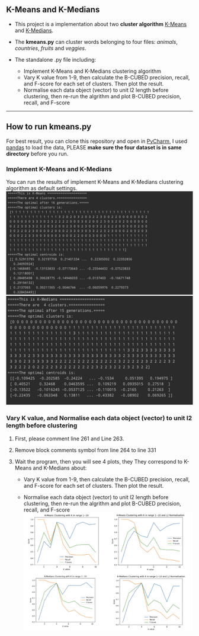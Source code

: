 ## K-Means and K-Medians

- This project is a implementation about two **cluster algorithm** [K-Means](https://en.wikipedia.org/wiki/K-means_clustering) and [K-Medians](https://en.wikipedia.org/wiki/K-medians_clustering). 

- The **kmeans.py** can cluster words belonging to four files: *animals*, *countries*, *fruits* and *veggies*.
- The standalone .py file including:
  - Implement K-Means and K-Medians clustering algorithm
  - Vary K value from 1-9, then calculate the B-CUBED precision, recall, and F-score for each set of clusters. Then plot the result.
  - Normalise each data object (vector) to unit l2 length before clustering, then re-run the algrithm and plot  B-CUBED precision, recall, and F-score

---

## How to run kmeans.py

For best result, you can clone this repository and open in [PyCharm](https://www.jetbrains.com/pycharm/),  I used [pandas](https://en.wikipedia.org/wiki/Pandas_(software)) to load the data, PLEASE **make sure the four dataset is in same directory** before you run.

### Implement K-Means and K-Medians

You can run the results of implement K-Means and K-Medians clustering algorithm as default settings.
![This is a demo for K-means](https://github.com/han-ziqi/K-Means-and-K-Medians/raw/master/demo/K-Means.jpg)
![This is a demo for K-medians](https://github.com/han-ziqi/K-Means-and-K-Medians/raw/master/demo/K-Medians.PNG)

### Vary K value, and Normalise each data object (vector) to unit l2 length before clustering

1. First, please comment line 261 and Line 263.

2. Remove block comments symbol from line 264 to line 331

3. Wait the program, then you will see 4 plots, they They correspond to K-Means and K-Medians about:

   - Vary K value from 1-9, then calculate the B-CUBED precision, recall, and F-score for each set of clusters. Then plot the result.

   - Normalise each data object (vector) to unit l2 length before clustering, then re-run the algrithm and plot  B-CUBED precision, recall, and F-score
![This is a demo for 4 diargams](https://github.com/han-ziqi/K-Means-and-K-Medians/raw/master/demo/Compare.jpeg)
